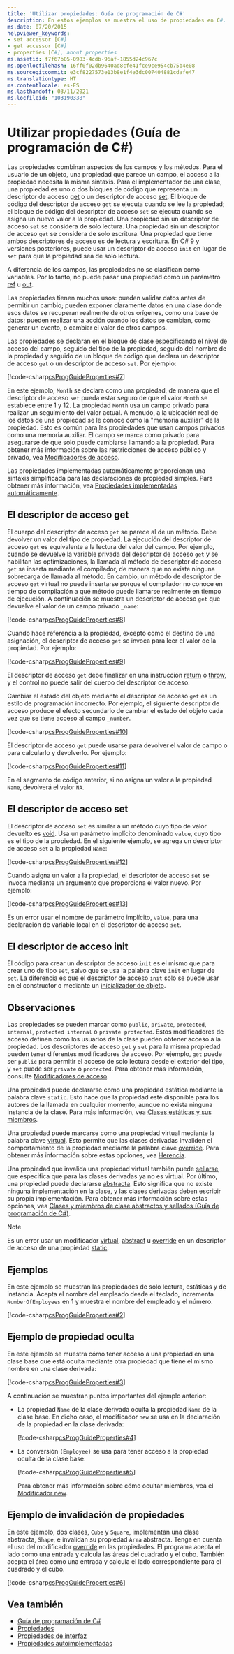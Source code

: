 ```yaml
---
title: 'Utilizar propiedades: Guía de programación de C#'
description: En estos ejemplos se muestra el uso de propiedades en C#. Vea cómo los descriptores de acceso get y set implementan el acceso de lectura y escritura, y obtenga información sobre los usos de las propiedades.
ms.date: 07/20/2015
helpviewer_keywords:
- set accessor [C#]
- get accessor [C#]
- properties [C#], about properties
ms.assetid: f7f67b05-0983-4cdb-96af-1855d24c967c
ms.openlocfilehash: 16ff0f02db9640ad8cfe41fce9ce954cb75b4e08
ms.sourcegitcommit: e3cf8227573e13b8e1f4e3dc007404881cdafe47
ms.translationtype: HT
ms.contentlocale: es-ES
ms.lasthandoff: 03/11/2021
ms.locfileid: "103190338"
---
```

# <a name="using-properties-c-programming-guide"></a>Utilizar propiedades (Guía de programación de C#)

Las propiedades combinan aspectos de los campos y los métodos. Para el usuario de un objeto, una propiedad que parece un campo, el acceso a la propiedad necesita la misma sintaxis. Para el implementador de una clase, una propiedad es uno o dos bloques de código que representa un descriptor de acceso [get](../../language-reference/keywords/get.md) o un descriptor de acceso [set](../../language-reference/keywords/set.md). El bloque de código del descriptor de acceso `get` se ejecuta cuando se lee la propiedad; el bloque de código del descriptor de acceso `set` se ejecuta cuando se asigna un nuevo valor a la propiedad. Una propiedad sin un descriptor de acceso `set` se considera de solo lectura. Una propiedad sin un descriptor de acceso `get` se considera de solo escritura. Una propiedad que tiene ambos descriptores de acceso es de lectura y escritura. En C# 9 y versiones posteriores, puede usar un descriptor de acceso `init` en lugar de `set` para que la propiedad sea de solo lectura.

A diferencia de los campos, las propiedades no se clasifican como variables. Por lo tanto, no puede pasar una propiedad como un parámetro [ref](../../language-reference/keywords/ref.md) u [out](../../language-reference/keywords/out-parameter-modifier.md).

Las propiedades tienen muchos usos: pueden validar datos antes de permitir un cambio; pueden exponer claramente datos en una clase donde esos datos se recuperan realmente de otros orígenes, como una base de datos; pueden realizar una acción cuando los datos se cambian, como generar un evento, o cambiar el valor de otros campos.

Las propiedades se declaran en el bloque de clase especificando el nivel de acceso del campo, seguido del tipo de la propiedad, seguido del nombre de la propiedad y seguido de un bloque de código que declara un descriptor de acceso `get` o un descriptor de acceso `set`. Por ejemplo:

[!code-csharp[csProgGuideProperties#7](~/samples/snippets/csharp/VS_Snippets_VBCSharp/csProgGuideProperties/CS/Properties.cs#7)]

En este ejemplo, `Month` se declara como una propiedad, de manera que el descriptor de acceso `set` pueda estar seguro de que el valor `Month` se establece entre 1 y 12. La propiedad `Month` usa un campo privado para realizar un seguimiento del valor actual. A menudo, a la ubicación real de los datos de una propiedad se le conoce como la "memoria auxiliar" de la propiedad. Esto es común para las propiedades que usan campos privados como una memoria auxiliar. El campo se marca como privado para asegurarse de que solo puede cambiarse llamando a la propiedad. Para obtener más información sobre las restricciones de acceso público y privado, vea [Modificadores de acceso](./access-modifiers.md).

Las propiedades implementadas automáticamente proporcionan una sintaxis simplificada para las declaraciones de propiedad simples. Para obtener más información, vea [Propiedades implementadas automáticamente](auto-implemented-properties.md).

## <a name="the-get-accessor"></a>El descriptor de acceso get

El cuerpo del descriptor de acceso `get` se parece al de un método. Debe devolver un valor del tipo de propiedad. La ejecución del descriptor de acceso `get` es equivalente a la lectura del valor del campo. Por ejemplo, cuando se devuelve la variable privada del descriptor de acceso `get` y se habilitan las optimizaciones, la llamada al método de descriptor de acceso `get` se inserta mediante el compilador, de manera que no existe ninguna sobrecarga de llamada al método. En cambio, un método de descriptor de acceso `get` virtual no puede insertarse porque el compilador no conoce en tiempo de compilación a qué método puede llamarse realmente en tiempo de ejecución. A continuación se muestra un descriptor de acceso `get` que devuelve el valor de un campo privado `_name`:

[!code-csharp[csProgGuideProperties#8](~/samples/snippets/csharp/VS_Snippets_VBCSharp/csProgGuideProperties/CS/Properties.cs#8)]

Cuando hace referencia a la propiedad, excepto como el destino de una asignación, el descriptor de acceso `get` se invoca para leer el valor de la propiedad. Por ejemplo:

[!code-csharp[csProgGuideProperties#9](~/samples/snippets/csharp/VS_Snippets_VBCSharp/csProgGuideProperties/CS/Properties.cs#9)]

El descriptor de acceso `get` debe finalizar en una instrucción [return](../../language-reference/keywords/return.md) o [throw](../../language-reference/keywords/throw.md), y el control no puede salir del cuerpo del descriptor de acceso.

Cambiar el estado del objeto mediante el descriptor de acceso `get` es un estilo de programación incorrecto. Por ejemplo, el siguiente descriptor de acceso produce el efecto secundario de cambiar el estado del objeto cada vez que se tiene acceso al campo `_number`.

[!code-csharp[csProgGuideProperties#10](~/samples/snippets/csharp/VS_Snippets_VBCSharp/csProgGuideProperties/CS/Properties.cs#10)]

El descriptor de acceso `get` puede usarse para devolver el valor de campo o para calcularlo y devolverlo. Por ejemplo:

[!code-csharp[csProgGuideProperties#11](~/samples/snippets/csharp/VS_Snippets_VBCSharp/csProgGuideProperties/CS/Properties.cs#11)]

En el segmento de código anterior, si no asigna un valor a la propiedad `Name`, devolverá el valor `NA`.

## <a name="the-set-accessor"></a>El descriptor de acceso set

El descriptor de acceso `set` es similar a un método cuyo tipo de valor devuelto es [void](../../language-reference/builtin-types/void.md). Usa un parámetro implícito denominado `value`, cuyo tipo es el tipo de la propiedad. En el siguiente ejemplo, se agrega un descriptor de acceso `set` a la propiedad `Name`:

[!code-csharp[csProgGuideProperties#12](~/samples/snippets/csharp/VS_Snippets_VBCSharp/csProgGuideProperties/CS/Properties.cs#12)]

Cuando asigna un valor a la propiedad, el descriptor de acceso `set` se invoca mediante un argumento que proporciona el valor nuevo. Por ejemplo:

[!code-csharp[csProgGuideProperties#13](~/samples/snippets/csharp/VS_Snippets_VBCSharp/csProgGuideProperties/CS/Properties.cs#13)]

Es un error usar el nombre de parámetro implícito, `value`, para una declaración de variable local en el descriptor de acceso `set`.

## <a name="the-init-accessor"></a>El descriptor de acceso init

El código para crear un descriptor de acceso `init` es el mismo que para crear uno de tipo `set`, salvo que se usa la palabra clave `init` en lugar de `set`. La diferencia es que el descriptor de acceso `init` solo se puede usar en el constructor o mediante un [inicializador de objeto](object-and-collection-initializers.md).

## <a name="remarks"></a>Observaciones

Las propiedades se pueden marcar como `public`, `private`, `protected`, `internal`, `protected internal` o `private protected`. Estos modificadores de acceso definen cómo los usuarios de la clase pueden obtener acceso a la propiedad. Los descriptores de acceso `get` y `set` para la misma propiedad pueden tener diferentes modificadores de acceso. Por ejemplo, `get` puede ser `public` para permitir el acceso de solo lectura desde el exterior del tipo, y `set` puede ser `private` o `protected`. Para obtener más información, consulte [Modificadores de acceso](./access-modifiers.md).

Una propiedad puede declararse como una propiedad estática mediante la palabra clave `static`. Esto hace que la propiedad esté disponible para los autores de la llamada en cualquier momento, aunque no exista ninguna instancia de la clase. Para más información, vea [Clases estáticas y sus miembros](./static-classes-and-static-class-members.md).

Una propiedad puede marcarse como una propiedad virtual mediante la palabra clave [virtual](../../language-reference/keywords/virtual.md). Esto permite que las clases derivadas invaliden el comportamiento de la propiedad mediante la palabra clave [override](../../language-reference/keywords/override.md). Para obtener más información sobre estas opciones, vea [Herencia](inheritance.md).

Una propiedad que invalida una propiedad virtual también puede [sellarse](../../language-reference/keywords/sealed.md), que especifica que para las clases derivadas ya no es virtual. Por último, una propiedad puede declararse [abstracta](../../language-reference/keywords/abstract.md). Esto significa que no existe ninguna implementación en la clase, y las clases derivadas deben escribir su propia implementación. Para obtener más información sobre estas opciones, vea [Clases y miembros de clase abstractos y sellados (Guía de programación de C#)](abstract-and-sealed-classes-and-class-members.md).
  
> [!NOTE]
> Es un error usar un modificador [virtual](../../language-reference/keywords/virtual.md), [abstract](../../language-reference/keywords/abstract.md) u [override](../../language-reference/keywords/override.md) en un descriptor de acceso de una propiedad [static](../../language-reference/keywords/static.md).

## <a name="examples"></a>Ejemplos

En este ejemplo se muestran las propiedades de solo lectura, estáticas y de instancia. Acepta el nombre del empleado desde el teclado, incrementa `NumberOfEmployees` en 1 y muestra el nombre del empleado y el número.

[!code-csharp[csProgGuideProperties#2](~/samples/snippets/csharp/VS_Snippets_VBCSharp/csProgGuideProperties/CS/Properties.cs#2)]

## <a name="hidden-property-example"></a>Ejemplo de propiedad oculta

En este ejemplo se muestra cómo tener acceso a una propiedad en una clase base que está oculta mediante otra propiedad que tiene el mismo nombre en una clase derivada:

[!code-csharp[csProgGuideProperties#3](~/samples/snippets/csharp/VS_Snippets_VBCSharp/csProgGuideProperties/CS/Properties.cs#3)]

A continuación se muestran puntos importantes del ejemplo anterior:

- La propiedad `Name` de la clase derivada oculta la propiedad `Name` de la clase base. En dicho caso, el modificador `new` se usa en la declaración de la propiedad en la clase derivada:

     [!code-csharp[csProgGuideProperties#4](~/samples/snippets/csharp/VS_Snippets_VBCSharp/csProgGuideProperties/CS/Properties.cs#4)]  

- La conversión `(Employee)` se usa para tener acceso a la propiedad oculta de la clase base:

     [!code-csharp[csProgGuideProperties#5](~/samples/snippets/csharp/VS_Snippets_VBCSharp/csProgGuideProperties/CS/Properties.cs#5)]

     Para obtener más información sobre cómo ocultar miembros, vea el [Modificador new](../../language-reference/keywords/new-modifier.md).

## <a name="override-property-example"></a>Ejemplo de invalidación de propiedades

En este ejemplo, dos clases, `Cube` y `Square`, implementan una clase abstracta, `Shape`, e invalidan su propiedad `Area` abstracta. Tenga en cuenta el uso del modificador [override](../../language-reference/keywords/override.md) en las propiedades. El programa acepta el lado como una entrada y calcula las áreas del cuadrado y el cubo. También acepta el área como una entrada y calcula el lado correspondiente para el cuadrado y el cubo.

[!code-csharp[csProgGuideProperties#6](~/samples/snippets/csharp/VS_Snippets_VBCSharp/csProgGuideProperties/CS/Properties.cs#6)]

## <a name="see-also"></a>Vea también

- [Guía de programación de C#](../index.md)
- [Propiedades](properties.md)
- [Propiedades de interfaz](interface-properties.md)
- [Propiedades autoimplementadas](auto-implemented-properties.md)
